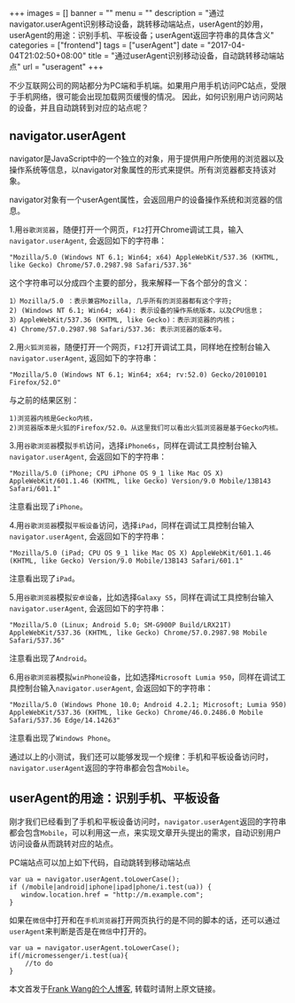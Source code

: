 +++
images = []
banner = ""
menu = ""
description = "通过navigator.userAgent识别移动设备，跳转移动端站点，userAgent的妙用，userAgent的用途：识别手机、平板设备；userAgent返回字符串的具体含义"
categories = ["frontend"]
tags = ["userAgent"]
date = "2017-04-04T21:02:50+08:00"
title = "通过userAgent识别移动设备，自动跳转移动端站点"
url = "useragent"
+++

不少互联网公司的网站都分为PC端和手机端。如果用户用手机访问PC站点，受限于手机网络，很可能会出现加载网页缓慢的情况。
因此，如何识别用户访问网站的设备，并且自动跳转到对应的站点呢？

## navigator.userAgent

navigator是JavaScript中的一个独立的对象，用于提供用户所使用的浏览器以及操作系统等信息，以navigator对象属性的形式来提供。所有浏览器都支持该对象。

navigator对象有一个userAgent属性，会返回用户的设备操作系统和浏览器的信息。

1.用`谷歌浏览器`，随便打开一个网页，`F12`打开Chrome调试工具，输入`navigator.userAgent`, 会返回如下的字符串：

	"Mozilla/5.0 (Windows NT 6.1; Win64; x64) AppleWebKit/537.36 (KHTML, like Gecko) Chrome/57.0.2987.98 Safari/537.36"

这个字符串可以分成四个主要的部分，我来解释一下各个部分的含义：

	1）Mozilla/5.0 ：表示兼容Mozilla, 几乎所有的浏览器都有这个字符;
	2) (Windows NT 6.1; Win64; x64): 表示设备的操作系统版本，以及CPU信息；
	3）AppleWebKit/537.36 (KHTML, like Gecko)：表示浏览器的内核；
	4) Chrome/57.0.2987.98 Safari/537.36: 表示浏览器的版本号。

2.用`火狐浏览器`，随便打开一个网页，`F12`打开调试工具，同样地在控制台输入`navigator.userAgent`, 返回如下的字符串：

	"Mozilla/5.0 (Windows NT 6.1; Win64; x64; rv:52.0) Gecko/20100101 Firefox/52.0"

与之前的结果区别：

	1)浏览器内核是Gecko内核，
	2)浏览器版本是火狐的Firefox/52.0。从这里我们可以看出火狐浏览器是基于Gecko内核。

3.用`谷歌浏览器`模拟`手机`访问，选择`iPhone6s`，同样在调试工具控制台输入`navigator.userAgent`, 会返回如下的字符串：

	"Mozilla/5.0 (iPhone; CPU iPhone OS 9_1 like Mac OS X) AppleWebKit/601.1.46 (KHTML, like Gecko) Version/9.0 Mobile/13B143 Safari/601.1"

注意看出现了`iPhone`。

4.用`谷歌浏览器`模拟`平板设备`访问，选择`iPad`，同样在调试工具控制台输入`navigator.userAgent`, 会返回如下的字符串：	

	"Mozilla/5.0 (iPad; CPU OS 9_1 like Mac OS X) AppleWebKit/601.1.46 (KHTML, like Gecko) Version/9.0 Mobile/13B143 Safari/601.1"

注意看出现了`iPad`。

5.用`谷歌浏览器`模拟`安卓设备`，比如选择`Galaxy S5`，同样在调试工具控制台输入`navigator.userAgent`, 会返回如下的字符串：

	"Mozilla/5.0 (Linux; Android 5.0; SM-G900P Build/LRX21T) AppleWebKit/537.36 (KHTML, like Gecko) Chrome/57.0.2987.98 Mobile Safari/537.36"

注意看出现了`Android`。

6.用`谷歌浏览器`模拟`winPhone设备`，比如选择`Microsoft Lumia 950`，同样在调试工具控制台输入`navigator.userAgent`, 会返回如下的字符串：

	"Mozilla/5.0 (Windows Phone 10.0; Android 4.2.1; Microsoft; Lumia 950) AppleWebKit/537.36 (KHTML, like Gecko) Chrome/46.0.2486.0 Mobile Safari/537.36 Edge/14.14263"

注意看出现了`Windows Phone`。

通过以上的小测试，我们还可以能够发现一个规律：手机和平板设备访问时，`navigator.userAgent`返回的字符串都会包含`Mobile`。

## userAgent的用途：识别手机、平板设备

刚才我们已经看到了手机和平板设备访问时，`navigator.userAgent`返回的字符串都会包含`Mobile`，可以利用这一点，来实现文章开头提出的需求，自动识别用户访问设备从而跳转对应的站点。

PC端站点可以加上如下代码，自动跳转到移动端站点

    var ua = navigator.userAgent.toLowerCase();
    if (/mobile|android|iphone|ipad|phone/i.test(ua)) {
       window.location.href = "http://m.example.com";
    }

如果在`微信`中打开和在`手机浏览器`打开网页执行的是不同的脚本的话，还可以通过`userAgent`来判断是否是在`微信`中打开的。

	var ua = navigator.userAgent.toLowerCase();
	if(/micromessenger/i.test(ua){
		//to do
	}

本文首发于[Frank Wang的个人博客](http://www.wangxingfeng.com/), 转载时请附上原文链接。